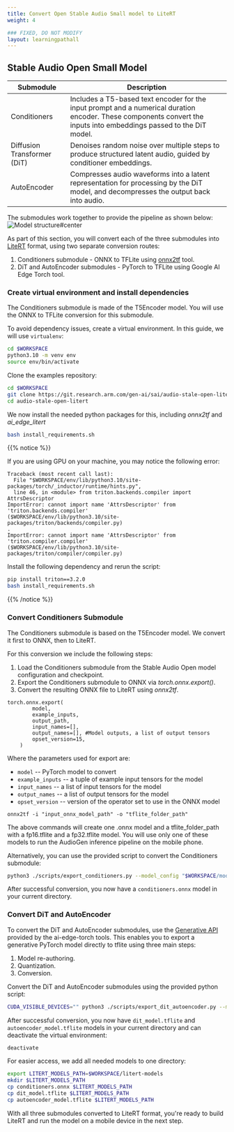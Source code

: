 ```yaml
---
title: Convert Open Stable Audio Small model to LiteRT
weight: 4

### FIXED, DO NOT MODIFY
layout: learningpathall
---
```


## Stable Audio Open Small Model

|Submodule|Description|
|------|------|
|Conditioners| Includes a T5-based text encoder for the input prompt and a numerical duration encoder. These components convert the inputs into embeddings passed to the DiT model. |
|Diffusion Transformer (DiT)| Denoises random noise over multiple steps to produce structured latent audio, guided by conditioner embeddings. |
|AutoEncoder| Compresses audio waveforms into a latent representation for processing by the DiT model, and decompresses the output back into audio. |

The submodules work together to provide the pipeline as shown below:
![Model structure#center](./model.png)

As part of this section, you will convert each of the three submodules into [LiteRT](https://ai.google.dev/edge/litert) format, using two separate conversion routes:
1. Conditioners submodule - ONNX to TFLite using [onnx2tf](https://github.com/PINTO0309/onnx2tf) tool.
2. DiT and AutoEncoder submodules - PyTorch to TFLite using Google AI Edge Torch tool.

### Create virtual environment and install dependencies

The Conditioners submodule is made of the T5Encoder model. You will use the ONNX to TFLite conversion for this submodule.

To avoid dependency issues, create a virtual environment. In this guide, we will use `virtualenv`:

```bash
cd $WORKSPACE
python3.10 -m venv env
source env/bin/activate
```

Clone the examples repository:

```bash
cd $WORKSPACE
git clone https://git.research.arm.com/gen-ai/sai/audio-stale-open-litert/-/tree/main/
cd audio-stale-open-litert
```

We now install the needed python packages for this, including *onnx2tf* and *ai_edge_litert*

```bash
bash install_requirements.sh
```

{{% notice %}}

If you are using GPU on your machine, you may notice the following error:
```text
Traceback (most recent call last):
  File "$WORKSPACE/env/lib/python3.10/site-packages/torch/_inductor/runtime/hints.py",
  line 46, in <module> from triton.backends.compiler import AttrsDescriptor
ImportError: cannot import name 'AttrsDescriptor' from 'triton.backends.compiler'
($WORKSPACE/env/lib/python3.10/site-packages/triton/backends/compiler.py)
.
ImportError: cannot import name 'AttrsDescriptor' from 'triton.compiler.compiler'
($WORKSPACE/env/lib/python3.10/site-packages/triton/compiler/compiler.py)
```

Install the following dependency and rerun the script:
```bash
pip install triton==3.2.0
bash install_requirements.sh
```

{{% /notice %}}

### Convert Conditioners Submodule

The Conditioners submodule is based on the T5Encoder model. We convert it first to ONNX, then to LiteRT.

For this conversion we include the following steps:
1. Load the Conditioners submodule from the Stable Audio Open model configuration and checkpoint.
2. Export the Conditioners submodule to ONNX via *torch.onnx.export()*.
3. Convert the resulting ONNX file to LiteRT using *onnx2tf*.

```text
torch.onnx.export(
        model,
        example_inputs,
        output_path,
        input_names=[],
        output_names=[], #Model outputs, a list of output tensors
        opset_version=15,
    )
```
Where the parameters used for export are:
* `model` -- PyTorch model to convert
* `example_inputs` -- a tuple of example input tensors for the model
* `input_names` -- a list of input tensors for the model
* `output_names` -- a list of output tensors for the model
* `opset_version` -- version of the operator set to use in the ONNX model

```text
onnx2tf -i "input_onnx_model_path" -o "tflite_folder_path"
```

The above commands will create one .onnx model and a tflite_folder_path with a fp16.tflite and a fp32.tflite model. You will use only one of these models to run the AudioGen inference pipeline on the mobile phone.

Alternatively, you can use the provided script to convert the Conditioners submodule:
```bash
python3 ./scripts/export_conditioners.py --model_config "$WORKSPACE/model_config.json" --ckpt_path "$WORKSPACE/model.ckpt"
```

After successful conversion, you now have a `conditioners.onnx` model in your current directory.

### Convert DiT and AutoEncoder

To convert the DiT and AutoEncoder submodules, use the [Generative API](https://github.com/google-ai-edge/ai-edge-torch/tree/main/ai_edge_torch/generative/) provided by the ai-edge-torch tools. This enables you to export a generative PyTorch model directly to tflite using three main steps:

1. Model re-authoring.
2. Quantization.
3. Conversion.

Convert the DiT and AutoEncoder submodules using the provided python script:
```bash
CUDA_VISIBLE_DEVICES="" python3 ./scripts/export_dit_autoencoder.py --model_config "$WORKSPACE/model_config.json" --ckpt_path "$WORKSPACE/model.ckpt"
```

After successful conversion, you now have `dit_model.tflite` and `autoencoder_model.tflite` models in your current directory and can deactivate the virtual environment:

```bash
deactivate
```

For easier access, we add all needed models to one directory:
```bash
export LITERT_MODELS_PATH=$WORKSPACE/litert-models
mkdir $LITERT_MODELS_PATH
cp conditioners.onnx $LITERT_MODELS_PATH
cp dit_model.tflite $LITERT_MODELS_PATH
cp autoencoder_model.tflite $LITERT_MODELS_PATH
```

With all three submodules converted to LiteRT format, you're ready to build LiteRT and run the model on a mobile device in the next step.










